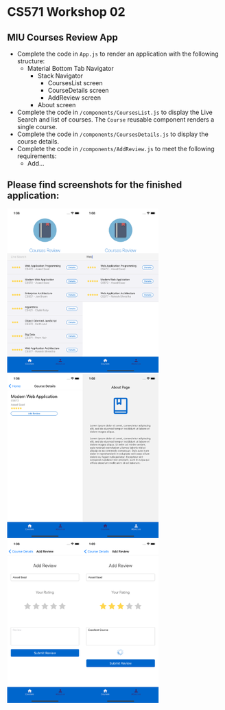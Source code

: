 # CS571 Workshop 02
## MIU Courses Review App
* Complete the code in `App.js` to render an application with the following structure:
  * Material Bottom Tab Navigator
    * Stack Navigator
      * CoursesList screen
      * CourseDetails screen
      * AddReview screen
    * About screen
* Complete the code in `/components/CoursesList.js` to display the Live Search and list of courses. The `Course` reusable component renders a single course.
* Complete the code in `/components/CoursesDetails.js` to display the course details.
* Complete the code in `/components/AddReview.js` to meet the following requirements:
  * Add...
  
## Please find screenshots for the finished application:  

<img src="./screenshots/homepage.png" width="35%" /><img src="./screenshots/live-search.png" width="35%" /><img src="./screenshots/course-details.png" width="35%" /><img src="./screenshots/about.png" width="35%" /><img src="./screenshots/Simulator Screen Shot - iPhone 11 - 2020-04-30 at 13.08.50.png" width="35%" /><img src="./screenshots/add-review.png" width="35%" />


